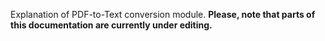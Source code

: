 Explanation of PDF-to-Text conversion module.
**Please, note that parts of this documentation are currently under editing.**
